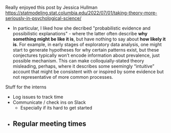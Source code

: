 Really enjoyed this post by Jessica Hullman https://statmodeling.stat.columbia.edu/2022/07/01/taking-theory-more-seriously-in-psychological-science/ 
- In particular, I liked how she decribed "probabilistic evidence and possibilistic explanations" 
		- where the latter often describe **why something might be like it is**, but have nothing to say about **how likely it is**. For example, in early stages of exploratory data analysis, one might start to generate hypotheses for why certain patterns exist, but these conjectures typically won’t encode information about prevalence, just possible mechanism. This can make colloquially-stated theory misleading, perhaps, where it describes some seemingly “intuitive” account that might be consistent with or inspired by some evidence but not representative of more common processes. 



Stuff for the interns 
- Log issues to track time 
- Communicate / check ins on Slack 
	- Especially if its hard to get started 
- Regular meeting times 
	- 